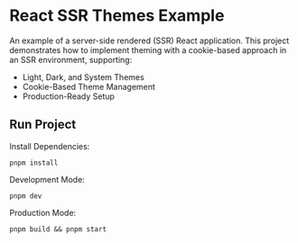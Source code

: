 # React SSR Themes Example

An example of a server-side rendered (SSR) React application. This project demonstrates how to implement theming with a
cookie-based approach in an SSR environment, supporting:

- Light, Dark, and System Themes
- Cookie-Based Theme Management
- Production-Ready Setup

## Run Project

Install Dependencies:

```shell
pnpm install
```

Development Mode:

```shell
pnpm dev
```

Production Mode:

```shell
pnpm build && pnpm start
```
